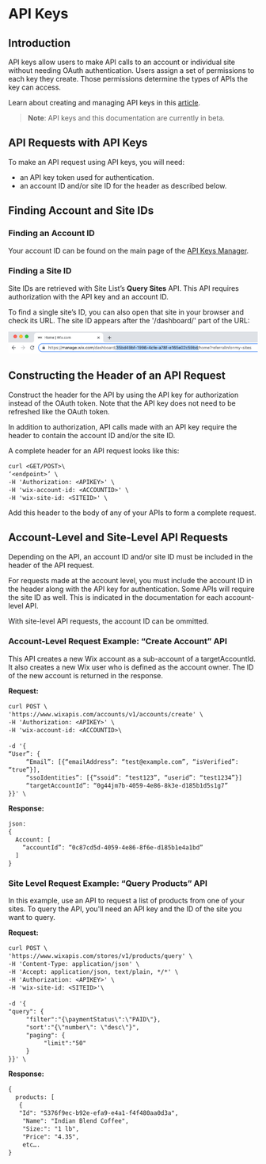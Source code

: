 # API Keys

## Introduction

API keys allow users to make API calls to an account or individual site without needing OAuth authentication. Users assign a set of permissions to each key they create. Those permissions determine the types of APIs the key can access.

Learn about creating and managing API keys in this [article](https://support.wix.com/en/article/about-wix-api-keys).

>**Note**: API keys and this documentation are currently in beta.

## API Requests with API Keys

To make an API request using API keys, you will need:

- an API key token used for authentication.
- an account ID and/or site ID for the header as described below.

## Finding Account and Site IDs

### Finding an Account ID

Your account ID can be found on the main page of the [API Keys Manager](https://manage.wix.com/account/api-keys).

### Finding a Site ID

Site IDs are retrieved with Site List’s **Query Sites** API. This API requires authorization with the API key and an account ID.

To find a single site’s ID, you can also open that site in your browser and check its URL. The site ID appears after the '/dashboard/' part of the URL:

![site Id in URL](./../../media/siteid.png)

## Constructing the Header of an API Request

Construct the header for the API by using the API key for authorization instead of the OAuth token. Note that the API key does not need to be refreshed like the OAuth token.

In addition to authorization, API calls made with an API key require the header to contain the account ID and/or the site ID.

A complete header for an API request looks like this:

```
curl <GET/POST>\
‘<endpoint>’ \
-H 'Authorization: <APIKEY>' \
-H 'wix-account-id: <ACCOUNTID>' \
-H 'wix-site-id: <SITEID>' \
```

Add this header to the body of any of your APIs to form a complete request.

## Account-Level and Site-Level API Requests

Depending on the API, an account ID and/or site ID must be included in the header of the API request.

For requests made at the account level, you must include the account ID in the header along with the API key for authentication. Some APIs will  require the site ID as well. This is indicated in the documentation for each account-level API.

With site-level API requests, the account ID can be ommitted.

### Account-Level Request Example: “Create Account” API

This API creates a new Wix account as a sub-account of a targetAccountId. It also creates a new Wix user who is defined as the account owner. The ID of the new account is returned in the response.

**Request:**

```
curl POST \
'https://www.wixapis.com/accounts/v1/accounts/create' \
-H 'Authorization: <APIKEY>' \
-H 'wix-account-id: <ACCOUNTID>\

-d '{
“User”: {
     “Email”: [{“emailAddress”: “test@example.com”, “isVerified”: “true”}],
     “ssoIdentities”: [{“ssoid”: “test123”, “userid”: “test1234”}]
     “targetAccountId”: “0g44jm7b-4059-4e86-8k3e-d185b1d5s1g7”
}}' \
```

**Response:**

```
json:
{
  Account: [
    “accountId”: “0c87cd5d-4059-4e86-8f6e-d185b1e4a1bd”
  ]
}
```

### Site Level Request Example: “Query Products” API

In this example, use an API to request a list of products from one of your sites. To query the API, you'll need an API key and the ID of the site you want to query.

**Request:**

```
curl POST \
'https://www.wixapis.com/stores/v1/products/query' \
-H 'Content-Type: application/json' \
-H 'Accept: application/json, text/plain, */*' \
-H 'Authorization: <APIKEY>' \
-H 'wix-site-id: <SITEID>'\

-d '{
"query": {
     "filter":"{\paymentStatus\":\"PAID\"},
     "sort':"{\"number\": \"desc\"}",
     "paging": {
          "limit":"50"
     }
}}' \
```

**Response:**

```json:
{
  products: [
   {
   "Id": "5376f9ec-b92e-efa9-e4a1-f4f480aa0d3a",
    "Name": "Indian Blend Coffee",
    "Size:": "1 lb",
    "Price": "4.35",
    etc….
}
```
